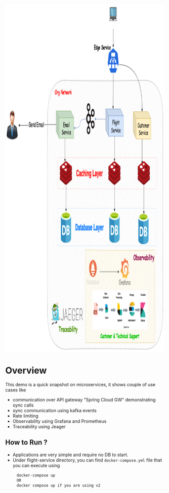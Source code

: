 <img src="hld-latest.png" width="1500" height="1100">

# Overview
This demo is a quick snapshot on microservices, it shows couple of use cases like  
* communication over API gateway "Spring Cloud GW" demonstrating sync calls 
* sync communication using kafka events
* Rate limiting 
* Observability using Grafana and Prometheus
* Traceability using Jeager

## How to Run ?
* Applications are very simple and require no DB to start.
* Under flight-service directory, you can find ``docker-compose.yml`` file that you can execute using 
```
     docker-compose up
     OR
     docker compose up if you are using v2
```